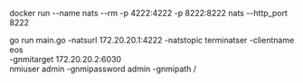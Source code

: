 docker run --name nats --rm -p 4222:4222 -p 8222:8222 nats --http_port 8222

go run main.go -natsurl 172.20.20.1:4222 -natstopic terminatser -clientname eos  \
-gnmitarget 172.20.20.2:6030 \
nmiuser admin -gnmipassword admin -gnmipath /

